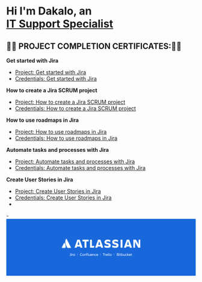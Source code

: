 <h1>Hi I'm Dakalo, an <br/><a href="https://github.com/Dakalo-Ndonde15/">IT Support Specialist</a>

<h2>👨‍🎓 PROJECT COMPLETION CERTIFICATES:👨‍🎓</h2>

<b>Get started with Jira</b>
  - [Project: Get started with Jira](https://www.coursera.org/projects/get-started-with-jira)
  -  [Credentials: Get started with Jira](https://github.com/Dakalo-Ndonde15/Ticketing-System/blob/Certs/Get%20started%20with%20Jira.pdf)
 
 <b>How to create a Jira SCRUM project</b>
  - [Project: How to create a Jira SCRUM project](https://www.coursera.org/projects/how-to-create-a-jira-scrum-project)
  - [Credentials: How to create a Jira SCRUM project](https://github.com/Dakalo-Ndonde15/Ticketing-System/blob/Certs/How%20to%20create%20a%20Jira%20SCRUM%20project.pdf)
   
 <b>How to use roadmaps in Jira</b>
  - [Project: How to use roadmaps in Jira](https://www.coursera.org/projects/how-to-use-roadmaps-in-jira)
  - [Credentials: How to use roadmaps in Jira](https://github.com/Dakalo-Ndonde15/Ticketing-System/blob/Certs/How%20to%20use%20roadmaps%20in%20Jira.pdf)

<b>Automate tasks and processes with Jira</b>
  - [Project: Automate tasks and processes with Jira](https://www.coursera.org/projects/automate-tasks-and-processes-with-jira)
  - [Credentials: Automate tasks and processes with Jira](https://github.com/Dakalo-Ndonde15/Ticketing-System/blob/Certs/Automate%20tasks%20and%20processes%20with%20Jira.pdf)

<b>Create User Stories in Jira</b>
  - [Project: Create User Stories in Jira](https://www.coursera.org/projects/create-user-stories-in-jira)
  - [Credentials: Create User Stories in Jira](https://github.com/Dakalo-Ndonde15/Ticketing-System/blob/Certs/Create%20User%20Stories%20in%20Jira.pdf)
  - 
-![Repo Image](https://github.com/Dakalo-Ndonde15/Ticketing-System/blob/Certs/Logo-centered.png)

